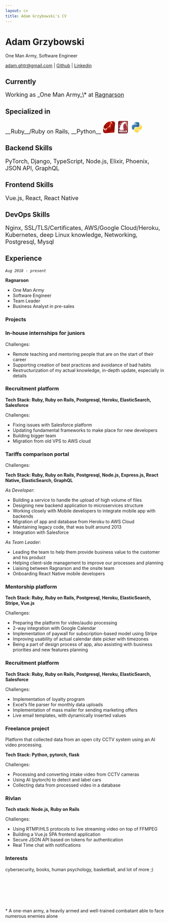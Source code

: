 ```yaml
---
layout: cv
title: Adam Grzybowski's CV
---
```

# Adam Grzybowski
One Man Army, Software Engineer

<div id="webaddress">
  <a href="mailto://adam.ghtr@gmail.com" target="_blank">adam.ghtr@gmail.com</a>
| <a href="https://github.com/jcapt" target="_blank">Github</a>
| <a href="https://linkedin.com/in/adam-grzybowski" target="_blank">Linkedin</a>
</div>

## Currently

<span style="font-size: 1.3em">
Working as _One Man Army_\* at <a href="https://ragnarson.co" target="_blank">Ragnarson</a>
</span>

## Specialized in

<span style="font-size: 1.3em">
__Ruby__/Ruby on Rails, __Python__
</span>

<img src="https://raw.githubusercontent.com/devicons/devicon/master/icons/ruby/ruby-original.svg" width="40" height="40"/>
<img src="https://raw.githubusercontent.com/devicons/devicon/master/icons/rails/rails-original-wordmark.svg" width="40" height="40"/>
<img src="https://raw.githubusercontent.com/devicons/devicon/master/icons/python/python-original.svg" width="40" height="40"/>

## Backend Skills

<span style="font-size: 1.3em">
PyTorch, Django, TypeScript, Node.js, Elixir, Phoenix, JSON API, GraphQL
</span>

## Frontend Skills

<span style="font-size: 1.3em">
Vue.js, React, React Native
</span>

## DevOps Skills

<span style="font-size: 1.3em">
Nginx, SSL/TLS/Certificates, AWS/Google Cloud/Heroku, Kubernetes, deep Linux knowledge, Networking, Postgresql, Mysql
</span>

## Experience

*`Aug 2018 - present`*

__Ragnarson__

- One Man Army
- Software Engineer
- Team Leader
- Business Analyst in pre-sales

### Projects
### In-house internships for juniors

Challenges:
- Remote teaching and mentoring people that are on the start of their career
- Supporting creation of best practices and avoidance of bad habits
- Restructurization of my actual knowledge, in-depth update, especially in details

### Recruitment platform

**Tech Stack: Ruby, Ruby on Rails, Postgresql, Heroku, ElasticSearch, Salesforce**

Challenges:
- Fixing issues with Salesforce platform
- Updating fundamental frameworks to make place for new developers
- Building bigger team
- Migration from old VPS to AWS cloud

### Tariffs comparison portal

Challenges:

**Tech Stack: Ruby, Ruby on Rails, Postgresql, Node.js, Express.js, React Native, ElasticSearch, GraphQL**

_As Developer_:
- Building a service to handle the upload of high volume of files
- Designing new backend application to microservices structure
- Working closely with Mobile developers to integrate mobile app with backends
- Migration of app and database from Heroku to AWS Cloud
- Maintaining legacy code, that was built around 2013
- Integration with Salesforce

_As Team Leader_:
- Leading the team to help them provide business value to the customer and his product
- Helping client-side management to improve our processes and planning
- Liaising between Ragnarson and the onsite team
- Onboarding React Native mobile developers


### Mentorship platform

**Tech Stack: Ruby, Ruby on Rails, Postgresql, Heroku, ElasticSearch, Stripe, Vue.js**

Challenges:
- Preparing the platform for video/audio processing 
- 2-way integration with Google Calendar
- Implementation of paywall for subscription-based model using Stripe
- Improving usability of actual calendar date picker with timezones
- Being a part of design process of app, also assisting with business priorities and new features planning


### Recruitment platform

**Tech Stack: Ruby, Ruby on Rails, Postgresql, Heroku, ElasticSearch, Salesforce**

Challenges:
- Implementation of loyalty program
- Excel’s file parser for monthly data uploads
- Implementation of mass mailer for sending marketing offers
- Live email templates, with dynamically inserted values

### Freelance project

Platform that collected data from an open city CCTV system using an AI video processing.

**Tech Stack: Python, pytorch, flask**

Challenges:
- Processing and converting intake video from CCTV cameras
- Using AI (pytorch) to detect and label cars
- Collecting data from processed video in a database

### Rivlan

**Tech stack: Node.js, Ruby on Rails**

Challenges:
- Using RTMP/HLS protocols to live streaming video on top of FFMPEG
- Building a Vue.js SPA frontend application
- Secure JSON API based on tokens for authentication
- Real Time chat with notifications

### Interests

cybersecurity, books, human psychology, basketball, and lot of more ;)

<br/><br/><br/><br/><br/>


\* A one-man army, a heavily armed and well-trained combatant able to face numerous enemies alone

<!-- ### Footer

Last updated: Oct 2021 -->


